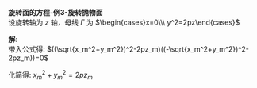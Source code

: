 **旋转面的方程-例3-旋转抛物面**  
设旋转轴为 $z$ 轴，母线 $\Gamma$ 为 $\begin{cases}x=0\\\ y^2=2pz\end{cases}$  
  
**解**:  
带入公式得: $((\sqrt{x_m^2+y_m^2})^2-2pz_m)((-\sqrt{x_m^2+y_m^2})^2-2pz_m))=0$  
  
化简得: $x_m^2+y_m^2=2pz_m$  
